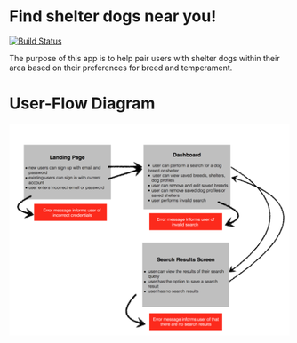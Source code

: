 # Find shelter dogs near you!  

[![Build Status](https://travis-ci.org/rlynn523/shelter-dogs.svg?branch=master)](https://travis-ci.org/rlynn523/shelter-dogs)

The purpose of this app is to help pair users with shelter dogs within their area based on their preferences for breed and temperament.

# User-Flow Diagram
![alt tag](https://github.com/rlynn523/shelter-dogs/blob/staging/images/user-flow.png?raw=true)
